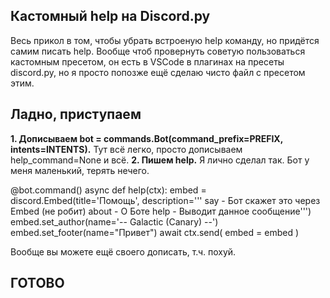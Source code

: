 ## Кастомный help на Discord.py
Весь прикол в том, чтобы убрать встроеную help команду, но придётся самим писать help.
Вообще чтоб провернуть советую пользоваться кастомным пресетом, он есть в VSCode в плагинах на пресеты discord.py, но я просто попозже ещё сделаю чисто файл с пресетом этим.
## Ладно, приступаем
**1. Дописываем bot = commands.Bot(command_prefix=PREFIX, intents=INTENTS).** Тут всё легко, просто дописываем help_command=None и всё.
**2. Пишем help.** Я лично сделал так. Бот у меня маленький, терять нечего.

@bot.command()
async def help(ctx):
    embed = discord.Embed(title='Помощь', description='''
    say - Бот скажет это через Embed (не робит)
    about - О Боте
    help - Выводит данное сообщение''')
    embed.set_author(name='-- Galactic (Canary) --')
    embed.set_footer(name="Привет")
    await ctx.send( embed = embed )

Вообще вы можете ещё своего дописать, т.ч. похуй.

## ГОТОВО
